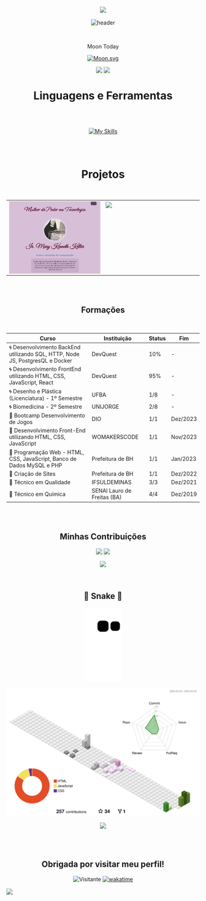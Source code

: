 <!-- START_SECTION:waka -->
<!-- END_SECTION:waka -->

<br>

<div align="center">
    <img src="https://readme-typing-svg.herokuapp.com/?font=Righteous&size=50&center=true&vCenter=true&width=500&height=70&duration=4000&color=BF97BF&lines=Olá!+👋+;+Sou+Flávia+Oliveira!;" />
</div>

<div align="center">

<!--  ![header](https://capsule-render.vercel.app/api?type=waving&color=50:FFF0F5,50:BF97BF&height=300&section=header&text=Flávia%20Oliveira&fontSize=90&desc=DESENVOLVEDORA%20FULL%20STACK,%20GAME%20DESIGNER%20E%20TÉCNICA%20EM%20QUÍMICA&animation=fadeIn&fontColor=FFFFFF&fontAlignY=30) -->

  ![header](https://capsule-render.vercel.app/api?type=waving&color=50:FFF0F5,50:BF97BF&height=150&section=header&text=DESENVOLVEDORA%20FULL%20STACK&animation=fadeIn&fontColor=FFFFFF&fontAlignY=30&fontSize=35)

</div>
<!--
> [!IMPORTANT]
> Retornando após recuperação de saúde!!! 

<h6 align="left">  jul-2024

  <br><br>


<a href="https://flaviacoliv.github.io/PortfolioByFlavia/" target="_blank"><img align="center" src="https://user-images.githubusercontent.com/112573582/220430420-fe3f1d05-23ad-4d10-bf36-177dc044d6c4.jpeg"></a>
<br><br>

<h4 align="center">
  Em Transição de Carreira </h4>
-->

<br>
<div align="center">

<!--
<table width="100%" align="center">
<tr>
<td valign="center" width="50%">
<div align="center"> -->

<p>Moon Today</p>

  <!-- real time -->
[![Moon.svg](https://moon-svg.minung.dev/moon.svg?size=100&theme=basic&rotate=173)](https://moon-svg.minung.dev)

<a href="https://www.linkedin.com/in/flavia-oliveira-dev/" target="_blank"><img src="https://img.shields.io/badge/-LinkedIn-%230077B5?style=for-the-badge&logo=linkedin&logoColor=white" target="_blank"></a>
<a href="mailto:flaviacoliv@gmail.com" target="_blank"><img src="https://img.shields.io/badge/Gmail-333333?style=for-the-badge&logo=gmail&logoColor=red" target="_blank"></a>
<!--<a href="https://www.linkedin.com/in/flaviacoliv/" target="_blank"><img src="https://img.shields.io/badge/-LinkedIn-%230077B5?style=for-the-badge&logo=linkedin&logoColor=white" target="_blank"></a>
</div>
 </td>

<td valign="center" width="50%">
<div align="center">
<img src="./src/video/FANTASY.gif" alt="">
</div>
</td>
</tr>
</table>
-->
<div align="center">
<h1>Linguagens e Ferramentas</h1> 
  <br>
  <br>
    
  [![My Skills](https://skillicons.dev/icons?i=html,css,js,python,react,nodejs,typescript,cs,unity,figma,blender,git,github,php,mysql,autocad,notion,vscode&perline=18&theme=light)](https://github.com/flaviacoliv)

  <br>
  <br>
</div>

<div align="center">
<h1>Projetos</h1> 

<br>
<table width="1800" align="center">
<tr>
<td valign="top" width="50%">
<a href="https://github.com/FlaviaColiv/MulherImportanteTec" target="_blank"><img align="center" src="https://github.com/FlaviaColiv/MulherImportanteTec/blob/main/assets/images/Captura%20de%20tela%202023-11-23%20103602.png"></a> 
</td>
<td valign="top" width="50%">
  <a href="https://github.com/FlaviaColiv/Projeto-Mario-BROS--DEVQUEST" target="_blank"><img align="center" src="https://user-images.githubusercontent.com/112573582/220513101-bbee8805-16e4-473f-bb73-d93af85d639e.png"></a>
</td>
</tr>
</table>
<br><br>
</div>

<h2 align="center">Formações</h2> 
<br>

| Curso | Instituição | Status | Fim |
|-------|-------------|-----------|----|
|🌀 Desenvolvimento BackEnd utilizando SQL, HTTP, Node JS, PostgresQL e Docker | DevQuest | 10% | - |
|🌀 Desenvolvimento FrontEnd utilizando HTML, CSS, JavaScript, React | DevQuest | 95% | - |
|🌀 Desenho e Plástica (Licenciatura) - 1º Semestre | UFBA | 1/8 | - |
|🌀 Biomedicina - 2º Semestre | UNIJORGE | 2/8 | - |
|🌟 Bootcamp Desenvolvimento de Jogos | DIO | 1/1 | Dez/2023 |
|🌟 Desenvolvimento Front-End utilizando HTML, CSS, JavaScript | WOMAKERSCODE | 1/1 | Nov/2023 |
|🌟 Programação Web - HTML, CSS, JavaScript, Banco de Dados MySQL e PHP | Prefeitura de BH | 1/1 | Jan/2023 |
|🌟 Criação de Sites | Prefeitura de BH | 1/1 | Dez/2022 |
|🌟 Técnico em Qualidade | IFSULDEMINAS | 3/3 | Dez/2021 |
|🌟 Técnico em Química | SENAI Lauro de Freitas (BA) | 4/4 | Dez/2019 |

<!--
|❄️ Licenciatura em Química - 7° Semestre | Estácio | Trancada | - |
|🌀 Game Design | EBAC | Andamento | - |
|☄️ Start GameDev | CrieSeusJogos.com.br | Andamento | - |
-->
<br><br>

<div align="center" >
  <h2>Minhas Contribuições</h2>
  <a href="https://github.com/FlaviaColiv">
  <img height="150em" src="https://github-readme-stats.vercel.app/api?username=FlaviaColiv&show_icons=true&theme=transparent&rank_icon=percentile&title_color=BF97BF&icon_color=7a4448&text_color=725a72"/></a>
  <a href="https://github-readme-stats.vercel.app/api/top-langs/?username=FlaviaColiv&layout=compact&langs_count=6&theme=transparent" target="_blank"><img height="150em" src="https://github-readme-stats.vercel.app/api/top-langs/?username=FlaviaColiv&layout=compact&langs_count=6&theme=transparent&title_color=BF97BF&text_color=725a72"/></a>
    
 [![](https://github-readme-stats.vercel.app/api/wakatime?username=FlaviaColiv&show_icons=true&title_color=BF97BF&text_color=725a72&theme=transparent)](https://wakatime.com/@FlaviaColiv)

</div>

<div align="center" height="25px">  
<br>
  <h2> 🐍 Snake 🐍 </h2>
  
![](https://github.com/FlaviaColiv/FlaviaColiv/blob/output/github-contribution-grid-snake.svg)
  
  ![3D](./profile-3d-contrib/profile-south-season-animate.svg) <!-- Site de Origem: https://github.com/yoshi389111/github-profile-3d-contrib -->

  ![](https://raw.githubusercontent.com/FlaviaColiv/FlaviaColiv/master/images/wakatime_weekly_language_stats.svg)

<!-- <img src="./src/video/FlaviaColiv-2023.stl" alt="">

<video src="./src/video/FlaviaColiv-2023.stl"></video> -->
  
</div>
<br><br>

<h2 align="center"> Obrigada por visitar meu perfil! </h2>

<div>
 
 ![Visitante](https://visitor-badge.laobi.icu/badge?page_id=FlaviaColiv.id) [![wakatime](https://wakatime.com/badge/user/018c56ec-373b-48e7-979b-12c57ebbc250.svg)](https://wakatime.com/@018c56ec-373b-48e7-979b-12c57ebbc250)
</div>

</div>

<a href="https://flaviacoliv.github.io/PortfolioByFlavia" target="_blank"><img align="center" src="https://user-images.githubusercontent.com/112573582/220762560-f8088888-c788-4615-8774-fdab3438fe8d.gif"></a>
